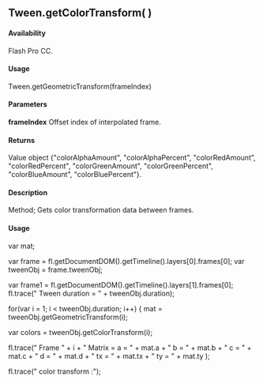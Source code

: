 ## Tween.getColorTransform( )

#### Availability

Flash Pro CC.

#### Usage

Tween.getGeometricTransform(frameIndex)

#### Parameters

**frameIndex** Offset index of interpolated frame.

#### Returns

Value object {"colorAlphaAmount", "colorAlphaPercent", "colorRedAmount", "colorRedPercent", "colorGreenAmount", "colorGreenPercent", "colorBlueAmount", "colorBluePercent"}.

#### Description

Method; Gets color transformation data between frames.

#### Usage

var mat;
>
var frame = fl.getDocumentDOM().getTimeline().layers\[0\].frames\[0\]; var tweenObj = frame.tweenObj;
>
var frame1 = fl.getDocumentDOM().getTimeline().layers\[1\].frames\[0\]; fl.trace(" Tween duration = " + tweenObj.duration);
>
for(var i = 1; i \< tweenObj.duration; i++) { mat = tweenObj.getGeometricTransform(i);
>
var colors = tweenObj.getColorTransform(i);
>
fl.trace(" Frame " + i + " Matrix = a = " + mat.a + " b = " + mat.b + " c = " + mat.c + " d = " + mat.d + " tx = " + mat.tx + " ty = " + mat.ty );
>
fl.trace(" color transform :");

